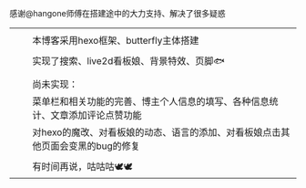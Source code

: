 感谢@hangone师傅在搭建途中的大力支持、解决了很多疑惑

|      |      |                                                              |
| ---- | ---- | ------------------------------------------------------------ |
|      |      |                                                              |
|      |      | 本博客采用hexo框架、butterfly主体搭建                        |
|      |      |                                                              |
|      |      | 实现了搜索、live2d看板娘、背景特效、页脚🐟                    |
|      |      |                                                              |
|      |      | 尚未实现：                                                   |
|      |      | 菜单栏和相关功能的完善、博主个人信息的填写、各种信息统计、文章添加评论点赞功能 |
|      |      | 对hexo的魔改、对看板娘的动态、语言的添加、对看板娘点击其他页面会变黑的bug的修复 |
|      |      |                                                              |
|      |      | 有时间再说，咕咕咕🕊🕊                                         |